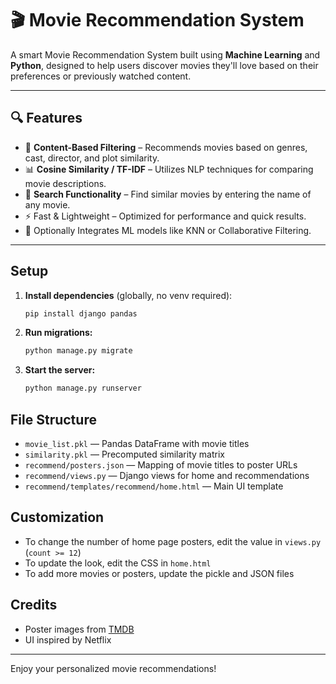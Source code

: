 # 🎬 Movie Recommendation System

A smart Movie Recommendation System built using **Machine Learning** and **Python**, designed to help users discover movies they'll love based on their preferences or previously watched content.

---

## 🔍 Features

- 📌 **Content-Based Filtering** – Recommends movies based on genres, cast, director, and plot similarity.
- 📊 **Cosine Similarity / TF-IDF** – Utilizes NLP techniques for comparing movie descriptions.
- 🎯 **Search Functionality** – Find similar movies by entering the name of any movie.
- ⚡ Fast & Lightweight – Optimized for performance and quick results.
- 🧠 Optionally Integrates ML models like KNN or Collaborative Filtering.

---

## Setup
1. **Install dependencies** (globally, no venv required):
   ```sh
   pip install django pandas
   ```
2. **Run migrations:**
   ```sh
   python manage.py migrate
   ```
3. **Start the server:**
   ```sh
   python manage.py runserver
   ```

## File Structure
- `movie_list.pkl` — Pandas DataFrame with movie titles
- `similarity.pkl` — Precomputed similarity matrix
- `recommend/posters.json` — Mapping of movie titles to poster URLs
- `recommend/views.py` — Django views for home and recommendations
- `recommend/templates/recommend/home.html` — Main UI template

## Customization
- To change the number of home page posters, edit the value in `views.py` (`count >= 12`)
- To update the look, edit the CSS in `home.html`
- To add more movies or posters, update the pickle and JSON files

## Credits
- Poster images from [TMDB](https://www.themoviedb.org/)
- UI inspired by Netflix

---

Enjoy your personalized movie recommendations!
